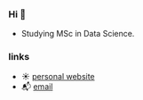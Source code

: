 ### Hi 👋

- Studying MSc in Data Science.

### links
- ☀️ [personal website](https://moritz-gross.github.io/)
- 📬 [email](mailto:hi@mgross.dev)
